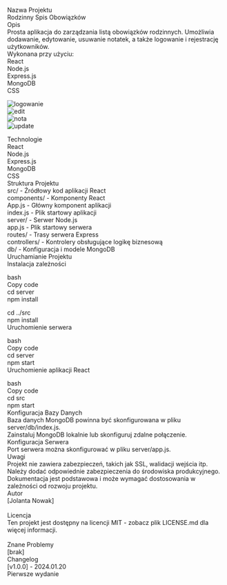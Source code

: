 Nazwa Projektu <br>
Rodzinny Spis Obowiązków <br>
Opis <br>
Prosta aplikacja do zarządzania listą obowiązków rodzinnych. Umożliwia dodawanie, edytowanie, usuwanie notatek, a także logowanie i rejestrację użytkowników. <br>
Wykonana przy użyciu: <br>
React <br>
Node.js <br>
Express.js <br>
MongoDB <br>
CSS <br>

![logowanie](https://github.com/jolanowak/notes/assets/122167686/19d8298f-dd43-4cc9-a629-819d952d52b1) <br>
![edit](https://github.com/jolanowak/notes/assets/122167686/079fa92a-fa05-4cb8-8a62-4f6e0fd785db) <br>
![nota](https://github.com/jolanowak/notes/assets/122167686/70944a43-2308-49f8-89ff-e2b70c9ca91b)<br>
![update](https://github.com/jolanowak/notes/assets/122167686/c954ec2e-73b4-4062-9d25-df2c4c2320d3)<br>

Technologie <br>
React <br>
Node.js <br>
Express.js <br>
MongoDB <br>
CSS <br>
Struktura Projektu <br>
src/ - Źródłowy kod aplikacji React <br>
components/ - Komponenty React <br>
App.js - Główny komponent aplikacji <br>
index.js - Plik startowy aplikacji <br>
server/ - Serwer Node.js <br>
app.js - Plik startowy serwera <br>
routes/ - Trasy serwera Express <br>
controllers/ - Kontrolery obsługujące logikę biznesową <br>
db/ - Konfiguracja i modele MongoDB <br>
Uruchamianie Projektu <br>
Instalacja zależności <br>

bash <br>
Copy code <br>
cd server <br>
npm install <br>

cd ../src <br>
npm install <br>
Uruchomienie serwera <br>

bash <br>
Copy code <br>
cd server <br>
npm start <br>
Uruchomienie aplikacji React <br>

bash <br>
Copy code <br>
cd src <br>
npm start <br>
Konfiguracja Bazy Danych <br>
Baza danych MongoDB powinna być skonfigurowana w pliku server/db/index.js. <br>
Zainstaluj MongoDB lokalnie lub skonfiguruj zdalne połączenie. <br>
Konfiguracja Serwera <br>
Port serwera można skonfigurować w pliku server/app.js. <br>
Uwagi <br>
Projekt nie zawiera zabezpieczeń, takich jak SSL, walidacji wejścia itp. Należy dodać odpowiednie zabezpieczenia do środowiska produkcyjnego. <br>
Dokumentacja jest podstawowa i może wymagać dostosowania w zależności od rozwoju projektu. <br>
Autor <br>
[Jolanta Nowak] <br>
 <br>
Licencja <br>
Ten projekt jest dostępny na licencji MIT - zobacz plik LICENSE.md dla więcej informacji. <br>
 <br>
Znane Problemy <br>
[brak] <br>
Changelog <br>
[v1.0.0] - 2024.01.20 <br>
Pierwsze wydanie <br>
 <br>
